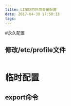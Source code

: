 ```yaml
---
title: LINUX的环境变量配置
date: 2017-04-30 17:50:13
tags:
---
```

#永久配置
## 修改/etc/profile文件
```bash

```
# 临时配置
## export命令
